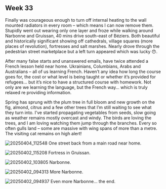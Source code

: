 ## Week 33
Finally was courageous enough to turn off internal heating to the wall mounted radiators in every room – which means I can now remove them. Stupidly went out wearing only one layer and froze while walking around Narbonne and Gruissan, 40 mins drive south-east of Béziers. Both beautiful and historically significant showing off cathedrals, village squares (more places of revolution), fortresses and salt marshes. Nearly drove through the pedestrian street marketplace but a left turn appeared which was lucky 😯.

After many false starts and unanswered emails, have twice attended a French lesson held near home. Ukrainians, Columbians, Arabs and Australians – all of us learning French. Haven’t any idea how long the course goes for, the cost or what level is being taught or whether it’s provided for refugees… but it’s nice to have a structured course with homework. Not only are we learning the language, but the French way… which is truly relaxed re providing information.

Spring has sprung with the plum tree in full bloom and new growth on the fig, almond, citrus and a few other trees that I’m still waiting to see what they turn into. I’ve started propagating vegetables from seeds, slow going as weather remains mostly overcast and windy. The birds are loving the trees, and I am loving watching them jump through the branches. Every so often gulls land – some are massive with wing spans of more than a metre. The visiting cat remains on high alert!

![20250404_112548](https://github.com/user-attachments/assets/a9dde8bb-8827-41ee-83cd-0eb1dc6cb0c3)
One street back from a main road near home.

![20250402_115208](https://github.com/user-attachments/assets/94f44094-5926-4d5b-8554-b6bf20873414)
Fortress in Gruissan.

![20250402_103805](https://github.com/user-attachments/assets/b0e2750b-c7ef-4c77-8e01-5576b2e5015e)
Narbonne.

![20250402_094313](https://github.com/user-attachments/assets/8523ffdf-72ee-4e98-8e50-3c173afbee56)
More Narbonne.

![20250402_094937](https://github.com/user-attachments/assets/222768a5-1edb-4ea8-afad-a12220c4072e)
Even more Narbonne... the end.
